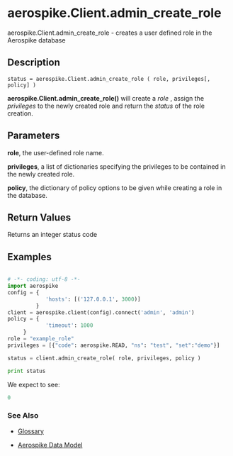 
# aerospike.Client.admin_create_role

aerospike.Client.admin_create_role - creates a user defined role in the Aerospike database

## Description

```
status = aerospike.Client.admin_create_role ( role, privileges[, policy] )

```

**aerospike.Client.admin_create_role()** will create a *role* , assign the *privileges* to the newly created role and return the *status* of the role creation.   

## Parameters

**role**, the user-defined role name.

**privileges**, a list of dictionaries specifying the privileges to be contained in the newly created role.

**policy**, the dictionary of policy options to be given while creating a role in the database.   

## Return Values
Returns an integer status code

## Examples

```python

# -*- coding: utf-8 -*-
import aerospike
config = {
            'hosts': [('127.0.0.1', 3000)]
         }
client = aerospike.client(config).connect('admin', 'admin')
policy = {
            'timeout': 1000
	 }
role = "example_role"
privileges = [{"code": aerospike.READ, "ns": "test", "set":"demo"}]

status = client.admin_create_role( role, privileges, policy )

print status

```

We expect to see:

```python
0
```



### See Also



- [Glossary](http://www.aerospike.com/docs/guide/glossary.html)

- [Aerospike Data Model](http://www.aerospike.com/docs/architecture/data-model.html)
